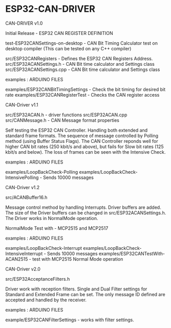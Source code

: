 # ESP32-CAN-DRIVER

CAN-DRIVER v1.0

Initial Release - ESP32 CAN REGISTER DEFINITION

test-ESP32CANSettings-on-desktop - CAN Bit Timing Calculator test on desktop compiler (This can be tested on any C++ compiler) 

src/ESP32CANRegisters - Defines the ESP32 CAN Registers Address.
src/ESP32ACANSettings.h - CAN Bit time calculator and Settings class
src/ESP32ACANSettings.cpp - CAN Bit time calculator and Settings class

examples : ARDUINO FILES

examples/ESP32CANBitTimingSettings - Check the bit timing for desired bit rate
examples/ESP32CANRegisterTest - Checks the CAN register access 


CAN-Driver v1.1

src/ESP32ACAN.h - driver functions
src/ESP32ACAN.cpp
src/CANMessage.h - CAN Message format properties

Self testing the ESP32 CAN Controller. Handling both extended and standard frame formats. The sequence of message controlled by Polling method (using Buffer Status Flags). The CAN Controller reponds well for higher CAN bit rates (250 kbit/s and above), but fails for Slow bit rates (125 kbit/s and below). The loss of frames can be seen with the Intensive Check.

examples : ARDUINO FILES

examples/LoopBackCheck-Polling
examples/LoopBackCheck-IntensivePolling - Sends 10000 messages


CAN-Driver v1.2

src/ACANBuffer16.h

Message control method by handling Interrupts. Driver buffers are added. The size of the Driver buffers can be changed in src/ESP32ACANSettings.h. The Driver works in NormalMode operation. 

NormalMode Test with - MCP2515 and MCP2517

examples : ARDUINO FILES

examples/LoopBackCheck-Interrupt
examples/LoopBackCheck-IntensiveInterrupt - Sends 10000 messages
examples/ESP32CANTestWith-ACAN2515 - test with MCP2515 Normal Mode operation

CAN-Driver v2.0

src/ESP32AcceptanceFilters.h

Driver work with reception filters. Single and Dual Filter settings for Standard and Extended Frame can be set. The only message ID defined are accepted and handled by the receiver.

examples : ARDUINO FILES

example/ESP32CANFilterSettings - works with filter settings.



